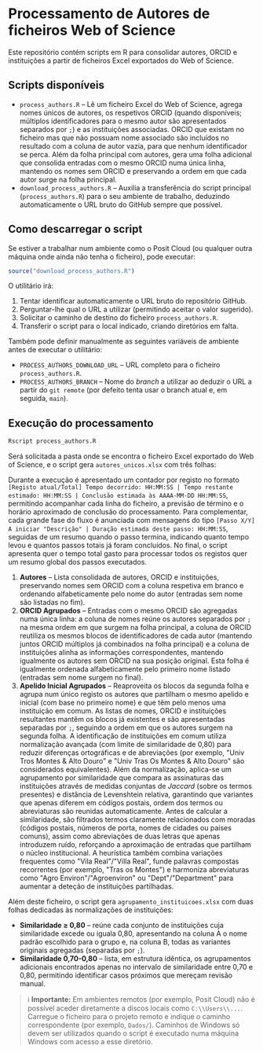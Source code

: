 # Processamento de Autores de ficheiros Web of Science

Este repositório contém scripts em R para consolidar autores, ORCID e instituições
a partir de ficheiros Excel exportados do Web of Science.

## Scripts disponíveis

- `process_authors.R` – Lê um ficheiro Excel do Web of Science, agrega nomes
  únicos de autores, os respetivos ORCID (quando disponíveis; múltiplos
  identificadores para o mesmo autor são apresentados separados por `;`) e as
  instituições associadas. ORCID que existam no ficheiro mas que não possuam
  nome associado são incluídos no resultado com a coluna de autor vazia, para
  que nenhum identificador se perca. Além da folha principal com autores,
  gera uma folha adicional que consolida entradas com o mesmo ORCID numa única
  linha, mantendo os nomes sem ORCID e preservando a ordem em que cada autor
  surge na folha principal.
- `download_process_authors.R` – Auxilia a transferência do script principal
  (`process_authors.R`) para o seu ambiente de trabalho, deduzindo
  automaticamente o URL bruto do GitHub sempre que possível.

## Como descarregar o script

Se estiver a trabalhar num ambiente como o Posit Cloud (ou qualquer outra
máquina onde ainda não tenha o ficheiro), pode executar:

```r
source("download_process_authors.R")
```

O utilitário irá:

1. Tentar identificar automaticamente o URL bruto do repositório GitHub.
2. Perguntar-lhe qual o URL a utilizar (permitindo aceitar o valor sugerido).
3. Solicitar o caminho de destino do ficheiro `process_authors.R`.
4. Transferir o script para o local indicado, criando diretórios em falta.

Também pode definir manualmente as seguintes variáveis de ambiente antes de
executar o utilitário:

- `PROCESS_AUTHORS_DOWNLOAD_URL` – URL completo para o ficheiro `process_authors.R`.
- `PROCESS_AUTHORS_BRANCH` – Nome do *branch* a utilizar ao deduzir o URL a
  partir do `git remote` (por defeito tenta usar o branch atual e, em seguida,
  `main`).

## Execução do processamento

```bash
Rscript process_authors.R
```

Será solicitada a pasta onde se encontra o ficheiro Excel exportado do Web of
Science, e o script gera `autores_unicos.xlsx` com três folhas:

Durante a execução é apresentado um contador por registo no formato
`[Registo atual/Total] Tempo decorrido: HH:MM:SS | Tempo restante estimado:
HH:MM:SS | Conclusão estimada às AAAA-MM-DD HH:MM:SS`, permitindo acompanhar
cada linha do ficheiro, a previsão de término e o horário aproximado de
conclusão do processamento. Para complementar, cada grande fase do fluxo é
anunciada com mensagens do tipo `[Passo X/Y] A iniciar "Descrição" | Duração
estimada deste passo: HH:MM:SS`, seguidas de um resumo quando o passo termina,
indicando quanto tempo levou e quantos passos totais já foram concluídos. No
final, o script apresenta quer o tempo total gasto para processar todos os
registos quer um resumo global dos passos executados.

1. **Autores** – Lista consolidada de autores, ORCID e instituições, preservando
   nomes sem ORCID com a coluna respetiva em branco e ordenando
   alfabeticamente pelo nome do autor (entradas sem nome são listadas no fim).
2. **ORCID Agrupados** – Entradas com o mesmo ORCID são agregadas numa única
   linha: a coluna de nomes reúne os autores separados por `;` na mesma ordem
   em que surgem na folha principal, a coluna de ORCID reutiliza os mesmos
   blocos de identificadores de cada autor (mantendo juntos ORCID múltiplos
   já combinados na folha principal) e a coluna de instituições alinha as
   informações correspondentes, mantendo igualmente os autores sem ORCID na sua
   posição original. Esta folha é igualmente ordenada alfabeticamente pelo
   primeiro nome listado (entradas sem nome surgem no final).
3. **Apelido Inicial Agrupados** – Reaproveita os blocos da segunda folha e
   agrupa num único registo os autores que partilham o mesmo apelido e inicial
   (com base no primeiro nome) e que têm pelo menos uma instituição em comum.
   As listas de nomes, ORCID e instituições resultantes mantêm os blocos já
   existentes e são apresentadas separadas por `;`, seguindo a ordem em que os
   autores surgem na segunda folha. A identificação de instituições em comum
   utiliza normalização avançada (com limite de similaridade de 0,80) para
   reduzir diferenças ortográficas e de
   abreviações (por exemplo, "Univ Tros Montes & Alto Douro" e "Univ Tras Os
   Montes & Alto Douro" são considerados equivalentes). Além da normalização,
   aplica-se um agrupamento por similaridade que compara as assinaturas das
   instituições através de medidas conjuntas de *Jaccard* (sobre os termos
   presentes) e distância de Levenshtein relativa, garantindo que variantes que
   apenas diferem em códigos postais, ordem dos termos ou abreviaturas são
   reunidas automaticamente. Antes de calcular a similaridade, são filtrados
   termos claramente relacionados com moradas (códigos postais, números de
   porta, nomes de cidades ou países comuns), assim como abreviações de duas
   letras que apenas introduzem ruído, reforçando a aproximação de entradas que
   partilham o núcleo institucional. A heurística também combina variações
   frequentes como "Vila Real"/"Villa Real", funde palavras compostas
   recorrentes (por exemplo, "Tras os Montes") e harmoniza abreviaturas como
   "Agro Environ"/"Agroenviron" ou "Dept"/"Department" para aumentar a deteção
   de instituições partilhadas.

Além deste ficheiro, o script gera `agrupamento_instituicoes.xlsx` com duas
folhas dedicadas às normalizações de instituições:

- **Similaridade ≥ 0,80** – reúne cada conjunto de instituições cuja
  similaridade excede ou iguala 0,80, apresentando na coluna A o nome padrão
  escolhido para o grupo e, na coluna B, todas as variantes originais agregadas
  (separadas por `;`).
- **Similaridade 0,70-0,80** – lista, em estrutura idêntica, os agrupamentos
  adicionais encontrados apenas no intervalo de similaridade entre 0,70 e 0,80,
  permitindo identificar casos próximos que mereçam revisão manual.

> ℹ️ **Importante:** Em ambientes remotos (por exemplo, Posit Cloud) não é
> possível aceder diretamente a discos locais como `C:\\Users\\...`. Carregue o
> ficheiro para o projeto remoto e indique o caminho correspondente (por
> exemplo, `Dados/`). Caminhos de Windows só devem ser utilizados quando o
> script é executado numa máquina Windows com acesso a esse diretório.
